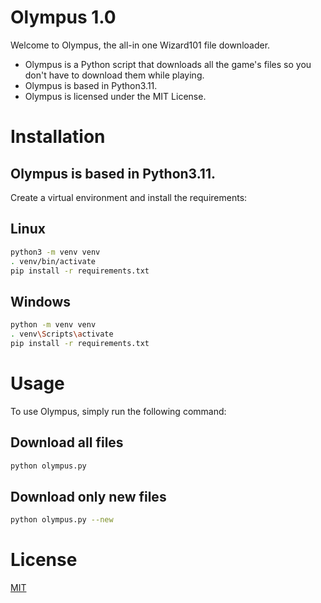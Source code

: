 # Olympus 1.0

Welcome to Olympus, the all-in one Wizard101 file downloader.
- Olympus is a Python script that downloads all the game's files so you don't have to download them while playing.
- Olympus is based in Python3.11.
- Olympus is licensed under the MIT License.

# Installation
## Olympus is based in Python3.11.
Create a virtual environment and install the requirements:
## Linux
```bash
python3 -m venv venv
. venv/bin/activate
pip install -r requirements.txt
```
## Windows
```bash
python -m venv venv
. venv\Scripts\activate
pip install -r requirements.txt
```
# Usage
To use Olympus, simply run the following command:
## Download all files
```bash
python olympus.py
```
## Download only new files
```bash
python olympus.py --new
```

# License
[MIT](https://choosealicense.com/licenses/mit/)
```


